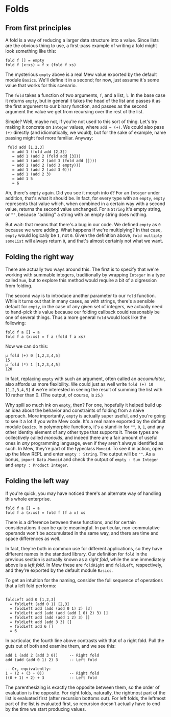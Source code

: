 # Folds

## From first principles

A fold is a way of reducing a larger data structure into a value. Since lists are the obvious thing to use, a first-pass example of writing a fold might look something like this:

```
fold f [] = empty
fold f (x:xs) = f x (fold f xs)
```
The mysterious `empty` above is a real Mew value exported by the default module `Basics`. We'll define it in a second; for now, just assume it's some value that works for this scenario.

The `fold` takes a function of two arguments, `f`, and a list, `l`. In the base case it returns  `empty`, but in general it takes the head of the list and passes it as the first argument to our binary function, and passes as the second argument the value we get from recursing over the rest of the list.

Simple? Well, maybe not, if you're not used to this sort of thing. Let's try making it concrete on `Integer` values, where `add = (+)`. We could also pass `(+)` directly (and idiomatically, we would), but for the sake of example, name passing might feel more familiar. Anyway:

```
 fold add [1,2,3]
   = add 1 (fold add [2,3])
   = add 1 (add 2 (fold add [3]))
   = add 1 (add 2 (add 3 (fold add [])))
   = add 1 (add 2 (add 3 empty)))
   = add 1 (add 2 (add 3 0)))
   = add 1 (add 2 3)
   = add 1 5
   = 6
```

Ah, there's `empty` again. Did you see it morph into `0`? For an `Integer` under addition, that's what it should be. In fact, for every type with an `empty`, `empty` represents that value which, when combined in a certain way with a second value, returns the second value unchanged. For a `String` it's empty string, or `""`, because "adding" a string with an empty string does nothing.

But wait: that means that there's a bug in our code. We defined `empty` as `0` because we were adding. What happens if we're multiplying? In that case, `empty` would logically be `1`, not `0`. Given the definition above, `fold multiply someList` will always return `0`, and that's almost certainly not what we want.

## Folding the right way

There are actually two ways around this. The first is to specify that we're working with summable integers, traditionally by wrapping `Integer` in a type called `Sum`, but to explore this method would require a bit of a digression from folding.

The second way is to introduce another parameter to our `fold` function. While it turns out that in many cases, as with strings, there's a sensible default for `empty`, in the case of any given set of integers, we actually need to hand-pick this value because our folding callback could reasonably be one of several things. Thus a more general `fold` would look like the following:

```
fold f a [] = a
fold f a (x:xs) = f a (fold f a xs)
```

Now we can do this:

```
μ fold (+) 0 [1,2,3,4,5]
15
μ fold (*) 1 [1,2,3,4,5]
120
```

In fact, replacing `empty` with such an argument, often called an *accumulator*, also affords us more flexibility. We could just as well write `fold (+) 10 [1,2,3,4,5]` if we're interested in seeing the result of summing the list with 10 rather than 0. (The output, of course, is `25`.)

Why spill so much ink on `empty`, then? For one, hopefully it helped build up an idea about the behavior and constraints of folding from a naïve approach. More importantly, `empty` is actually super useful, and you're going to see it a lot if you write Mew code. It's a real name exported by the default module `Basics`. In polymorphic functions, it's a stand-in for `""`, `0`, `1`, and any other identity element of any other type that supports it. These types are collectively called *monoids*, and indeed there are a fair amount of useful ones in *any* programming language, even if they aren't always identified as such. In Mew, they're part of the typeclass `Monoid`. To see it in action, open up the Mew REPL and enter `empty : String`. The output will be `""`. As a bonus, `import Data.Monoid` and check the output of `empty : Sum Integer` and `empty : Product Integer`.

## Folding the left way

If you're quick, you may have noticed there's an alternate way of handling this whole enterprise.

```
fold f a [] = a
fold f a (x:xs) = fold f (f a x) xs
```
There is a difference between these functions, and for certain considerations it can be quite meaningful. In particular, non-commutative operands won't be accumulated in the same way, and there are time and space differences as well.

In fact, they're both in common use for different applications, so they have different names in the standard library. Our definition for `fold` in the previous section is actually known as a *right fold*, while the one immediately above is a *left fold*. In Mew these are `foldRight` and `foldLeft`, respectively, and they're exported by the default module `Basics`.

To get an intuition for the naming, consider the full sequence of operations that a left fold performs:

```

foldLeft add 0 [1,2,3] 
  = foldLeft (add 0 1) [2,3]
  = foldLeft add (add (add 0 1) 2) [3]
  = foldLeft add (add (add (add 1 0) 2) 3) []
  = foldLeft add (add (add 1 2) 3) []
  = foldLeft add (add 3 3) []
  = foldLeft add 6 []
  = 6
```

In particular, the fourth line above contrasts with that of a right fold. Pull the guts out of both and examine them, and we see this:

```
add 1 (add 2 (add 3 0))     -- Right fold
add (add (add 0 1) 2) 3     -- Left fold

-- Or, equivalently:
1 + (2 + (3 + 0))           -- Right fold
((0 + 1) + 2) + 3           -- Left fold
```
The parenthesizing is exactly the opposite between them, so the order of evaluation is the opposite. For right folds, naturally, the rightmost part of the list is evaluated first (after recursion bottoms out). For left folds, the leftmost part of the list is evaluated first, so recursion doesn't actually have to end by the time we start producing values.
